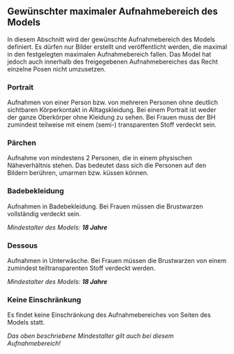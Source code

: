## Gewünschter maximaler Aufnahmebereich des Models

In diesem Abschnitt wird der gewünschte Aufnahmebereich des Models definiert. Es dürfen nur Bilder erstellt und veröffentlicht werden, die maximal in den festgelegten maximalen Aufnahmebereich fallen. Das Model hat jedoch auch innerhalb des freigegebenen Aufnahmebereiches das Recht einzelne Posen nicht umzusetzen.

### Portrait

Aufnahmen von einer Person bzw. von mehreren Personen ohne deutlich sichtbaren Körperkontakt in Alltagskleidung.
Bei einem Portrait ist weder der ganze Oberkörper ohne Kleidung zu sehen.
Bei Frauen muss der BH zumindest teilweise mit einem (semi-) transparenten Stoff verdeckt sein.

### Pärchen

Aufnahme von mindestens 2 Personen, die in einem physischen Näheverhältnis stehen.
Das bedeutet dass sich die Personen auf den Bildern berühren, umarmen bzw. küssen können.

### Badebekleidung

Aufnahmen in Badebekleidung. Bei Frauen müssen die Brustwarzen vollständig verdeckt sein.

*Mindestalter des Models: **18 Jahre***

### Dessous

Aufnahmen in Unterwäsche. Bei Frauen müssen die Brustwarzen von einem zumindest teiltransparenten Stoff verdeckt werden.

*Mindestalter des Models: **18 Jahre***

### Keine Einschränkung

Es findet keine Einschränkung des Aufnahmebereiches von Seiten des Models statt.

*Das oben beschriebene Mindestalter gilt auch bei diesem Aufnahmebereich!*

